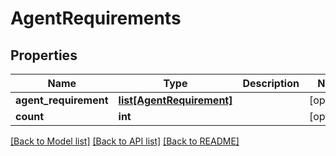 # AgentRequirements

## Properties
Name | Type | Description | Notes
------------ | ------------- | ------------- | -------------
**agent_requirement** | [**list[AgentRequirement]**](AgentRequirement.md) |  | [optional] 
**count** | **int** |  | [optional] 

[[Back to Model list]](../README.md#documentation-for-models) [[Back to API list]](../README.md#documentation-for-api-endpoints) [[Back to README]](../README.md)


